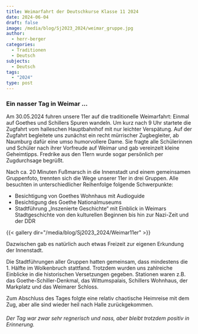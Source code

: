 ```yaml
---
title: Weimarfahrt der Deutschkurse Klasse 11 2024
date: 2024-06-04
draft: false
image: /media/blog/Sj2023_2024/weimar_gruppe.jpg
author:
  - herr-berger
categories:
  - Traditionen
  - Deutsch
subjects:
  - Deutsch
tags:
  - "2024"
type: post
---
```

### Ein nasser Tag in Weimar …

Am 30.05.2024 fuhren unsere 11er auf die traditionelle Weimarfahrt: Einmal auf Goethes und Schillers Spuren wandeln. Um kurz nach 9 Uhr startete die Zugfahrt vom halleschen Hauptbahnhof mit nur leichter Verspätung. Auf der Zugfahrt begleitete uns zunächst ein recht mürrischer Zugbegleiter, ab Naumburg dafür eine umso humorvollere Dame. Sie fragte alle Schülerinnen und Schüler nach ihrer Vorfreude auf Weimar und gab vereinzelt kleine Geheimtipps. Fredrike aus den 11ern wurde sogar persönlich per Zugdurchsage begrüßt.

Nach ca. 20 Minuten Fußmarsch in die Innenstadt und einem gemeinsamen Gruppenfoto, trennten sich die Wege unserer 11er in drei Gruppen. Alle besuchten in unterschiedlicher Reihenfolge folgende Schwerpunkte:

- Besichtigung von Goethes Wohnhaus mit Audioguide
- Besichtigung des Goethe Nationalmuseums
- Stadtführung „Inszenierte Geschichte“ mit Einblick in Weimars Stadtgeschichte von den kulturellen Beginnen bis hin zur Nazi-Zeit und der DDR



{{< gallery dir="/media/blog/Sj2023_2024/Weimar11er" >}}



Dazwischen gab es natürlich auch etwas Freizeit zur eigenen Erkundung der Innenstadt.

Die Stadtführungen aller Gruppen hatten gemeinsam, dass mindestens die 1. Hälfte im Wolkenbruch stattfand. Trotzdem wurden uns zahlreiche Einblicke in die historischen Versetzungen gegeben. Stationen waren z.B. das Goethe-Schiller-Denkmal, das Wittumspalais, Schillers Wohnhaus, der Markplatz und das Weimarer Schloss.

Zum Abschluss des Tages folgte eine relativ chaotische Heimreise mit dem Zug, aber alle sind wieder heil nach Halle zurückgekommen. 

###### Der Tag war zwar sehr regnerisch und nass, aber bleibt trotzdem positiv in Erinnerung. 




